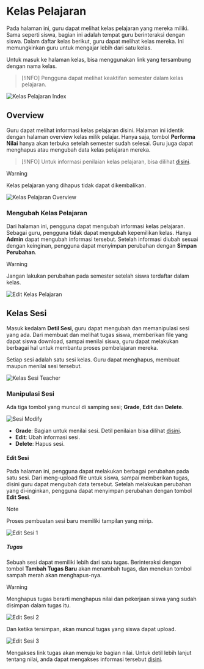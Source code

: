 # Kelas Pelajaran
Pada halaman ini, guru dapat melihat kelas pelajaran yang mereka miliki. Sama seperti siswa, bagian ini adalah tempat guru berinteraksi dengan siswa. Dalam daftar kelas berikut, guru dapat melihat kelas mereka. Ini memungkinkan guru untuk mengajar lebih dari satu kelas.

Untuk masuk ke halaman kelas, bisa menggunakan link yang tersambung dengan nama kelas.

> [!INFO]
> Pengguna dapat melihat keaktifan semester dalam kelas pelajaran.

![Kelas Pelajaran Index](_media/kelas_pelajaran_index.png)

## Overview
Guru dapat melihat informasi kelas pelajaran disini. Halaman ini identik dengan halaman overview kelas milik pelajar. Hanya saja, tombol **Performa Nilai** hanya akan terbuka setelah semester sudah selesai. Guru juga dapat menghapus atau mengubah data kelas pelajaran mereka.

> [!INFO]
> Untuk informasi penilaian kelas pelajaran, bisa dilihat [disini](nilai_kelas_pelajaran.md).

> [!WARNING]
> Kelas pelajaran yang dihapus tidak dapat dikembalikan.

![Kelas Pelajaran Overview](_media/kelas_pelajaran_overview.png)

### Mengubah Kelas Pelajaran
Dari halaman ini, pengguna dapat mengubah informasi kelas pelajaran. Sebagai guru, pengguna tidak dapat mengubah kepemilikan kelas. Hanya **Admin** dapat mengubah informasi tersebut. Setelah informasi diubah sesuai dengan keinginan, pengguna dapat menyimpan perubahan dengan **Simpan Perubahan**.

> [!WARNING]
> Jangan lakukan perubahan pada semester setelah siswa terdaftar dalam kelas.

![Edit Kelas Pelajaran](_media/edit_kelas_pelajaran.png)

## Kelas Sesi
Masuk kedalam **Detil Sesi**, guru dapat mengubah dan memanipulasi sesi yang ada. Dari membuat dan melihat tugas siswa, memberikan file yang dapat siswa download, sampai menilai siswa, guru dapat melakukan berbagai hal untuk membantu proses pembelajaran mereka.

Setiap sesi adalah satu sesi kelas. Guru dapat menghapus, membuat maupun menilai sesi tersebut.

![Kelas Sesi Teacher](_media/kelas_sesi_teacher.png)

### Manipulasi Sesi
Ada tiga tombol yang muncul di samping sesi; **Grade**, **Edit** dan **Delete**.

![Sesi Modify](_media/sesi_modify.png)

* **Grade**: Bagian untuk menilai sesi. Detil penilaian bisa dilihat [disini](nilai_kelas_pelajaran.md).
* **Edit**: Ubah informasi sesi.
* **Delete**: Hapus sesi.

#### Edit Sesi
Pada halaman ini, pengguna dapat melakukan berbagai perubahan pada satu sesi. Dari meng-upload file untuk siswa, sampai memberikan tugas, disini guru dapat mengubah data tersebut. Setelah melakukan perubahan yang di-inginkan, pengguna dapat menyimpan perubahan dengan tombol **Edit Sesi**.

> [!NOTE]
> Proses pembuatan sesi baru memiliki tampilan yang mirip.

![Edit Sesi 1](_media/edit_sesi_1.png)

##### Tugas
Sebuah sesi dapat memiliki lebih dari satu tugas. Berinteraksi dengan tombol **Tambah Tugas Baru** akan menambah tugas, dan menekan tombol sampah merah akan menghapus-nya.

> [!WARNING]
> Menghapus tugas berarti menghapus nilai dan pekerjaan siswa yang sudah disimpan dalam tugas itu.

![Edit Sesi 2](_media/edit_sesi_2.png)

Dan ketika tersimpan, akan muncul tugas yang siswa dapat upload.

![Edit Sesi 3](_media/edit_sesi_3.png)

Mengakses link tugas akan menuju ke bagian nilai. Untuk detil lebih lanjut tentang nilai, anda dapat mengakses informasi tersebut [disini](nilai.md).